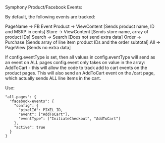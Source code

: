 Symphony Product/Facebook Events:

By default, the following events are tracked: 

PageName -> FB Event
Product -> ViewContent [Sends product name, ID and MSRP in cents]
Store -> ViewContent [Sends store name, array of product IDs]
Search -> Search [Does not send extra data]
Order -> Purchase [Sends array of line item product IDs and the order subtotal]
All -> PageView [Sends no extra data]

If config.eventType is set, then all values in config.eventType will send as an event on ALL pages
config.event only takes on value in the array: AddToCart - this will allow the code to track add to cart events on the product pages. This will also send an AddToCart event on the /cart page, which actually sends ALL line items in the cart. 

Use:
```
"all-pages": {
  "facebook-events": {
    "config": {
      "pixelId": PIXEL_ID,
      "event": ["AddToCart"],
      "eventType": ["InitiateCheckout", "AddToCart"]
    },
    "active": true
  }
}
```

